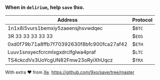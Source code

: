 ### When in `delirium`, help `save` 9xo.


|Address|Protocol|
|----|----|
|1n1x8i5vurs1bemxiy5zaeensjhsvwdqec|$`BTC`|bitcoin.org
|3R 33 33 33 33 33|$`EOS`|eos.io
|0xd0f79b71a8ffb7f70392630f8bfc900fca27af42|$`ETH`|ethereum.org
|Luuv1snsyecfcrcmlxgxdrclfglwa4praf|$`LTC`|litecoin.org
|TS4ckcdVx3UoYcgUN82Fmw23oRyiXhUqcz|$`TRX`|trongrid.io

With extra ❤️ from [Xe](https://2by.me).
https://github.com/9xo/save/tree/master
